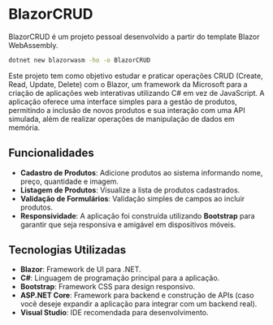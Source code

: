 # BlazorCRUD

BlazorCRUD é um projeto pessoal desenvolvido a partir do template Blazor WebAssembly.
```bash
dotnet new blazorwasm -ho -o BlazorCRUD
```
Este projeto tem como objetivo estudar e praticar operações CRUD (Create, Read, Update, Delete) com o Blazor, um framework da Microsoft para a criação de aplicações web interativas utilizando C# em vez de JavaScript. A aplicação oferece uma interface simples para a gestão de produtos, permitindo a inclusão de novos produtos e sua interação com uma API simulada, além de realizar operações de manipulação de dados em memória.

## Funcionalidades

- **Cadastro de Produtos**: Adicione produtos ao sistema informando nome, preço, quantidade e imagem.
- **Listagem de Produtos**: Visualize a lista de produtos cadastrados.
- **Validação de Formulários**: Validação simples de campos ao incluir produtos.
- **Responsividade**: A aplicação foi construída utilizando **Bootstrap** para garantir que seja responsiva e amigável em dispositivos móveis.

## Tecnologias Utilizadas

- **Blazor**: Framework de UI para .NET.
- **C#**: Linguagem de programação principal para a aplicação.
- **Bootstrap**: Framework CSS para design responsivo.
- **ASP.NET Core**: Framework para backend e construção de APIs (caso você deseje expandir a aplicação para integrar com um backend real).
- **Visual Studio**: IDE recomendada para desenvolvimento.
